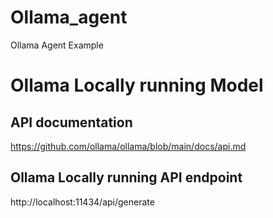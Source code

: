# Ollama_agent
Ollama Agent Example

# Ollama Locally running Model

## API documentation
https://github.com/ollama/ollama/blob/main/docs/api.md

## Ollama Locally running API endpoint
http://localhost:11434/api/generate
